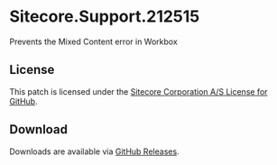 # Sitecore.Support.212515
Prevents the Mixed Content error in Workbox

## License  
This patch is licensed under the [Sitecore Corporation A/S License for GitHub](https://github.com/sitecoresupport/Sitecore.Support.212515/blob/master/LICENSE).  

## Download  
Downloads are available via [GitHub Releases](https://github.com/sitecoresupport/Sitecore.Support.212515/releases).  
